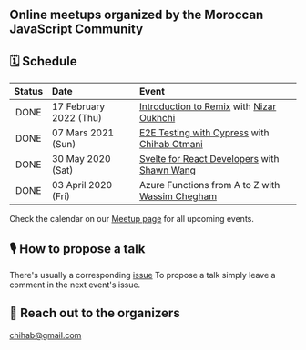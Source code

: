 ## Online meetups organized by the Moroccan JavaScript Community

## 🗓 Schedule

 Status | Date                         |  Event |
:------:|:-----------------------------|:--------|
DONE | 17 February 2022 (Thu) |[Introduction to Remix](https://www.youtube.com/watch?v=j5tImyaVWZA&t) with [Nizar Oukhchi](https://github.com/nizaroukhchi)
DONE | 07 Mars 2021 (Sun) |  [E2E Testing with Cypress](https://www.youtube.com/watch?v=xO7QU4iMRWU&t) with [Chihab Otmani](https://github.com/chihab)
DONE | 30 May 2020 (Sat) | [Svelte for React Developers](https://www.youtube.com/watch?v=iUbBm5YhJfY) with [Shawn Wang](https://twitter.com/swyx)
DONE | 03 April 2020 (Fri) |  Azure Functions from A to Z with [Wassim Chegham](https://github.com/manekinekko)

 
Check the calendar on our [Meetup page](https://www.meetup.com/JavaScript-Morocco/events/) for all upcoming events.

## 🎙 How to propose a talk

There's usually a corresponding [issue](https://github.com/JSschool-dev/Morocco.js/issues)
To propose a talk simply leave a comment in the next event's issue.


## 💬 Reach out to the organizers
chihab@gmail.com
